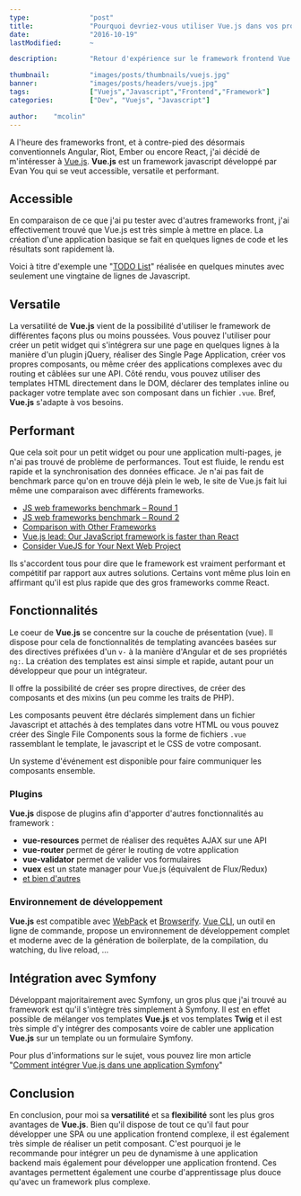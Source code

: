```yaml
---
type:               "post"
title:              "Pourquoi devriez-vous utiliser Vue.js dans vos projets ?"
date:               "2016-10-19"
lastModified:       ~

description:        "Retour d'expérience sur le framework frontend Vue.js et pourquoi l'utiliser"

thumbnail:          "images/posts/thumbnails/vuejs.jpg"
banner:             "images/posts/headers/vuejs.jpg"
tags:               ["Vuejs","Javascript","Frontend","Framework"]
categories:         ["Dev", "Vuejs", "Javascript"]

author:    "mcolin"
---
```


A l'heure des frameworks front, et à contre-pied des désormais conventionnels Angular, Riot, Ember ou encore React, j'ai décidé de m'intéresser à [Vue.js](https://vuejs.org/). **Vue.js** est un framework javascript développé par Evan You qui se veut accessible, versatile et performant.

## Accessible

En comparaison de ce que j'ai pu tester avec d'autres frameworks front, j'ai effectivement trouvé que Vue.js est très simple à mettre en place. La création d'une application basique se fait en quelques lignes de code et les résultats sont rapidement là.

Voici à titre d'exemple une "[TODO List](https://jsfiddle.net/Lsgc2rhr/9/)" réalisée en quelques minutes avec seulement une vingtaine de lignes de Javascript.

<script async src="//jsfiddle.net/Lsgc2rhr/9/embed/js,html,result/"></script>

## Versatile

La versatilité de **Vue.js** vient de la possibilité d'utiliser le framework de différentes façons plus ou moins poussées. Vous pouvez l'utiliser pour créer un petit widget qui s'intégrera sur une page en quelques lignes à la manière d'un plugin jQuery, réaliser des Single Page Application, créer vos propres composants, ou même créer des applications complexes avec du routing et câblées sur une API. Côté rendu, vous pouvez utiliser des templates HTML directement dans le DOM, déclarer des templates inline ou packager votre template avec son composant dans un fichier ```.vue```. Bref, **Vue.js** s'adapte à vos besoins.

## Performant

Que cela soit pour un petit widget ou pour une application multi-pages, je n'ai pas trouvé de problème de performances. Tout est fluide, le rendu est rapide et la synchronisation des données efficace. Je n'ai pas fait de benchmark parce qu'on en trouve déjà plein le web, le site de Vue.js fait lui même une comparaison avec différents frameworks.

* [JS web frameworks benchmark – Round 1](http://www.stefankrause.net/wp/?p=191)
* [JS web frameworks benchmark – Round 2](http://www.stefankrause.net/wp/?p=283)
* [Comparison with Other Frameworks](https://vuejs.org/guide/comparison.html)
* [Vue.js lead: Our JavaScript framework is faster than React](http://www.infoworld.com/article/3063615/javascript/vuejs-lead-our-javascript-framework-is-faster-than-react.html)
* [Consider VueJS for Your Next Web Project](https://blog.codeship.com/consider-vuejs-next-web-project/)

Ils s'accordent tous pour dire que le framework est vraiment performant et compétitif par rapport aux autres solutions. Certains vont même plus loin en affirmant qu'il est plus rapide que des gros frameworks comme React.

## Fonctionnalités

Le coeur de **Vue.js** se concentre sur la couche de présentation (vue). Il dispose pour cela de fonctionnalités de templating avancées basées sur des directives préfixées d'un ```v-``` à la manière d'Angular et de ses propriétés ```ng:```. La création des templates est ainsi simple et rapide, autant pour un développeur que pour un intégrateur.

Il offre la possibilité de créer ses propre directives, de créer des composants et des mixins (un peu comme les traits de PHP).

Les composants peuvent être déclarés simplement dans un fichier Javascript et attachés à des templates dans votre HTML ou vous pouvez créer des Single File Components sous la forme de fichiers ```.vue``` rassemblant le template, le javascript et le CSS de votre composant.

Un systeme d'événement est disponible pour faire communiquer les composants ensemble.

### Plugins

**Vue.js** dispose de plugins afin d'apporter d'autres fonctionnalités au framework :

* **vue-resources** permet de réaliser des requêtes AJAX sur une API
* **vue-router** permet de gérer le routing de votre application
* **vue-validator** permet de valider vos formulaires
* **vuex** est un state manager pour Vue.js (équivalent de Flux/Redux)
* [et bien d'autres](https://github.com/vuejs/awesome-vue#libraries--plugins)

### Environnement de développement

**Vue.js** est compatible avec [WebPack](https://webpack.github.io/docs/) et [Browserify](http://browserify.org/). [Vue CLI](https://github.com/vuejs/vue-cli), un outil en ligne de commande, propose un environnement de développement complet et moderne avec de la génération de boilerplate, de la compilation, du watching, du live reload, ...


## Intégration avec Symfony

Développant majoritairement avec Symfony, un gros plus que j'ai trouvé au framework est qu'il s'intègre très simplement à Symfony. Il est en effet possible de mélanger vos templates **Vue.js** et vos templates **Twig** et il est très simple d'y intégrer des composants voire de cabler une application **Vue.js** sur un template ou un formulaire Symfony.

Pour plus d'informations sur le sujet, vous pouvez lire mon article "[Comment intégrer Vue.js dans une application Symfony](./comment-integrer-vue-js-application-symfony.md)"

## Conclusion

En conclusion, pour moi sa **versatilité** et sa **flexibilité** sont les plus gros avantages de **Vue.js**. Bien qu'il dispose de tout ce qu'il faut pour développer une SPA ou une application frontend complexe, il est également très simple de réaliser un petit composant. C'est pourquoi je le recommande pour intégrer un peu de dynamisme à une application backend mais également pour développer une application frontend. Ces avantages permettent également une courbe d'apprentissage plus douce qu'avec un framework plus complexe.
